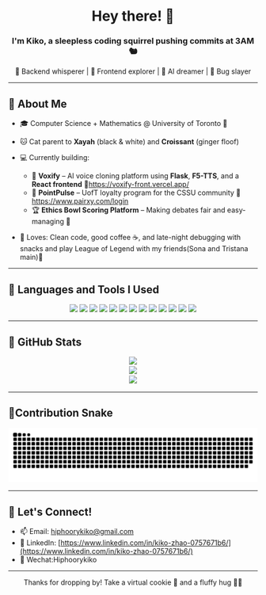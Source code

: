 <h1 align="center">Hey there! 🐰</h1>
<h3 align="center">I'm Kiko, a sleepless coding squirrel pushing commits at 3AM🐿️</h3>

<p align="center">
  🦊 Backend whisperer | 🐼 Frontend explorer | 🐥 AI dreamer | 🦄 Bug slayer
</p>

---

## 🐾 About Me

- 🎓 Computer Science + Mathematics @ University of Toronto 🍁
- 🐱 Cat parent to **Xayah** (black & white) and **Croissant** (ginger floof)
- 💻 Currently building:
  - 🎤 **Voxify** – AI voice cloning platform using **Flask**, **F5-TTS**, and a **React frontend** 🐉https://voxify-front.vercel.app/
  - 🍡 **PointPulse** – UofT loyalty program for the CSSU community 🐻https://www.pairxy.com/login
  - 🏆 **Ethics Bowl Scoring Platform** – Making debates fair and easy-managing 🦉
 
- 🧸 Loves: Clean code, good coffee ☕, and late-night debugging with snacks and play League of Legend with my friends(Sona and Tristana main)🍪

---

## 🦊 Languages and Tools I Used

<p align="center">
  <img src="https://img.shields.io/badge/Python-FFE873?style=for-the-badge&logo=python&logoColor=3776AB" />
  <img src="https://img.shields.io/badge/JavaScript-F7DF1E?style=for-the-badge&logo=javascript&logoColor=black" />
  <img src="https://img.shields.io/badge/Java-ED8B00?style=for-the-badge&logo=java&logoColor=white" />
  <img src="https://img.shields.io/badge/HTML5-E34F26?style=for-the-badge&logo=html5&logoColor=white" />
  <img src="https://img.shields.io/badge/C-00599C?style=for-the-badge&logo=c&logoColor=white" />
  <img src="https://img.shields.io/badge/React-61DAFB?style=for-the-badge&logo=react&logoColor=black" />
  <img src="https://img.shields.io/badge/Vite-646CFF?style=for-the-badge&logo=vite&logoColor=white" />
  <img src="https://img.shields.io/badge/Google%20Cloud-4285F4?style=for-the-badge&logo=google-cloud&logoColor=white" />
  <img src="https://img.shields.io/badge/PostgreSQL-336791?style=for-the-badge&logo=postgresql&logoColor=white" />
  <img src="https://img.shields.io/badge/SQLite-003B57?style=for-the-badge&logo=sqlite&logoColor=white" />
  <img src="https://img.shields.io/badge/MySQL-4479A1?style=for-the-badge&logo=mysql&logoColor=white" />
  <img src="https://img.shields.io/badge/Docker-2496ED?style=for-the-badge&logo=docker&logoColor=white" />
  <img src="https://img.shields.io/badge/Flask-000000?style=for-the-badge&logo=flask&logoColor=white" />
</p>

---

## 🐰 GitHub Stats 

<p align="center">
  <img src="https://github-readme-stats.vercel.app/api?username=Kikogogogogo&show_icons=true&theme=merko" />
  <br/>
  <img src="https://github-readme-streak-stats.herokuapp.com/?user=Kikogogogogo&theme=tokyonight" />
  <br/>
  <img src="https://github-readme-stats.vercel.app/api/top-langs/?username=Kikogogogogo&layout=compact&theme=panda" />
</p>

---

## 🐍Contribution Snake 

<p align="center">
  <img src="https://raw.githubusercontent.com/Platane/snk/output/github-contribution-grid-snake.svg" alt="snake">
</p>

---

## 🐥 Let's Connect!

- 📫 Email: [hiphoorykiko@gmail.com](mailto:hiphoorykiko@gmail.com)
- 🐾 LinkedIn: [https://www.linkedin.com/in/kiko-zhao-0757671b6/](https://www.linkedin.com/in/kiko-zhao-0757671b6/)
- 🌸 Wechat:Hiphoorykiko

---

<p align="center">
  Thanks for dropping by! Take a virtual cookie 🍪 and a fluffy hug 🐻💕
</p>

